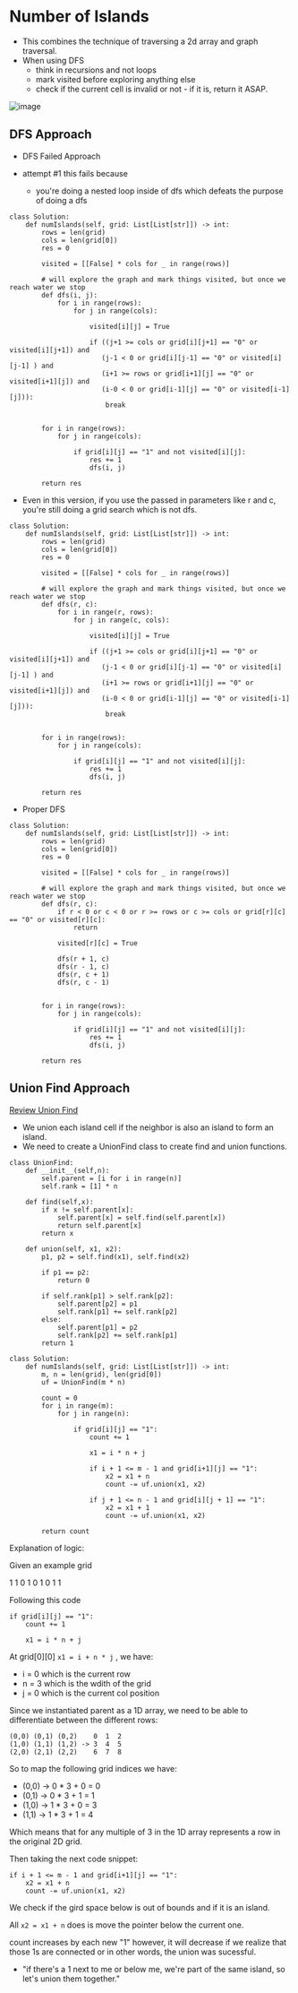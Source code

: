 # Number of Islands

- This combines the technique of traversing a 2d array and graph traversal.
- When using DFS
    - think in recursions and not loops
    - mark visited before exploring anything else
    - check if the current cell is invalid or not - if it is, return it ASAP.

![image](/data_structures/graphs/asset/islands.png)

## DFS Approach

- DFS Failed Approach

- attempt #1 this fails because
    - you're doing a nested loop inside of dfs which defeats the purpose of doing a dfs

```
class Solution:
    def numIslands(self, grid: List[List[str]]) -> int:
        rows = len(grid)
        cols = len(grid[0])
        res = 0

        visited = [[False] * cols for _ in range(rows)]

        # will explore the graph and mark things visited, but once we reach water we stop
        def dfs(i, j):
            for i in range(rows):
                for j in range(cols):

                    visited[i][j] = True

                    if ((j+1 >= cols or grid[i][j+1] == "0" or visited[i][j+1]) and
                       (j-1 < 0 or grid[i][j-1] == "0" or visited[i][j-1] ) and
                       (i+1 >= rows or grid[i+1][j] == "0" or visited[i+1][j]) and
                       (i-0 < 0 or grid[i-1][j] == "0" or visited[i-1][j])):
                        break
                    

        for i in range(rows):
            for j in range(cols):

                if grid[i][j] == "1" and not visited[i][j]:
                    res += 1
                    dfs(i, j)

        return res
```

- Even in this version, if you use the passed in parameters like r and c, you're still doing a grid search which is not dfs.

```
class Solution:
    def numIslands(self, grid: List[List[str]]) -> int:
        rows = len(grid)
        cols = len(grid[0])
        res = 0

        visited = [[False] * cols for _ in range(rows)]

        # will explore the graph and mark things visited, but once we reach water we stop
        def dfs(r, c):
            for i in range(r, rows):
                for j in range(c, cols):

                    visited[i][j] = True

                    if ((j+1 >= cols or grid[i][j+1] == "0" or visited[i][j+1]) and
                       (j-1 < 0 or grid[i][j-1] == "0" or visited[i][j-1] ) and
                       (i+1 >= rows or grid[i+1][j] == "0" or visited[i+1][j]) and
                       (i-0 < 0 or grid[i-1][j] == "0" or visited[i-1][j])):
                        break
                    

        for i in range(rows):
            for j in range(cols):

                if grid[i][j] == "1" and not visited[i][j]:
                    res += 1
                    dfs(i, j)

        return res
```

- Proper DFS

```
class Solution:
    def numIslands(self, grid: List[List[str]]) -> int:
        rows = len(grid)
        cols = len(grid[0])
        res = 0

        visited = [[False] * cols for _ in range(rows)]

        # will explore the graph and mark things visited, but once we reach water we stop
        def dfs(r, c):
            if r < 0 or c < 0 or r >= rows or c >= cols or grid[r][c] == "0" or visited[r][c]:
                return
            
            visited[r][c] = True

            dfs(r + 1, c)
            dfs(r - 1, c)
            dfs(r, c + 1)
            dfs(r, c - 1)
                    

        for i in range(rows):
            for j in range(cols):

                if grid[i][j] == "1" and not visited[i][j]:
                    res += 1
                    dfs(i, j)

        return res
```


## Union Find Approach

[Review Union Find](/algorithms/union-find/union-find.md)

- We union each island cell if the neighbor is also an island to form an island.
- We need to create a UnionFind class to create find and union functions.

```
class UnionFind:
    def __init__(self,n):
        self.parent = [i for i in range(n)]
        self.rank = [1] * n
    
    def find(self,x):
        if x != self.parent[x]:
            self.parent[x] = self.find(self.parent[x])
            return self.parent[x]
        return x
    
    def union(self, x1, x2):
        p1, p2 = self.find(x1), self.find(x2)

        if p1 == p2:
            return 0
        
        if self.rank[p1] > self.rank[p2]:
            self.parent[p2] = p1
            self.rank[p1] += self.rank[p2]
        else:
            self.parent[p1] = p2
            self.rank[p2] += self.rank[p1]
        return 1

class Solution:
    def numIslands(self, grid: List[List[str]]) -> int:
        m, n = len(grid), len(grid[0])
        uf = UnionFind(m * n)

        count = 0
        for i in range(m):
            for j in range(n):

                if grid[i][j] == "1":
                    count += 1

                    x1 = i * n + j

                    if i + 1 <= m - 1 and grid[i+1][j] == "1":
                        x2 = x1 + n
                        count -= uf.union(x1, x2)
                    
                    if j + 1 <= n - 1 and grid[i][j + 1] == "1":
                        x2 = x1 + 1
                        count -= uf.union(x1, x2)

        return count
```

Explanation of logic:

Given an example grid

1 1 0
1 0 1
0 1 1

Following this code

```
if grid[i][j] == "1":
    count += 1

    x1 = i * n + j
```

At grid[0][0] `x1 = i + n * j` , we have:
- i = 0 which is the current row
- n = 3 which is the wdith of the grid
- j = 0 which is the current col position

Since we instantiated parent as a 1D array, we need to be able to differentiate between the different rows:

```
(0,0) (0,1) (0,2)    0  1  2
(1,0) (1,1) (1,2) -> 3  4  5
(2,0) (2,1) (2,2)    6  7  8
```

So to map the following grid indices we have:

- (0,0) → 0 * 3 + 0 = 0
- (0,1) → 0 * 3 + 1 = 1
- (1,0) → 1 * 3 + 0 = 3
- (1,1) → 1 * 3 + 1 = 4

Which means that for any multiple of 3 in the 1D array represents a row in the original 2D grid.

Then taking the next code snippet:

```
if i + 1 <= m - 1 and grid[i+1][j] == "1":
    x2 = x1 + n
    count -= uf.union(x1, x2)
```

We check if the gird space below is out of bounds and if it is an island.

All `x2 = x1 + n` does is move the pointer below the current one.

count increases by each new "1" however, it will decrease if we realize that those 1s are connected or
in other words, the union was sucessful.

- "if there's a 1 next to me or below me, we're part of the same island, so let's union them together."
